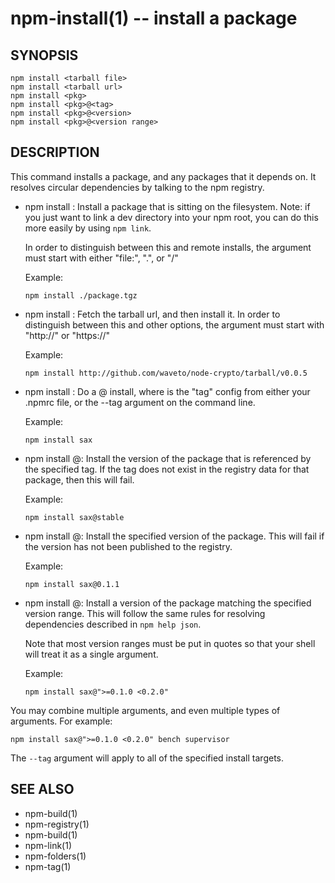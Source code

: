 npm-install(1) -- install a package
===================================

## SYNOPSIS

    npm install <tarball file>
    npm install <tarball url>
    npm install <pkg>
    npm install <pkg>@<tag>
    npm install <pkg>@<version>
    npm install <pkg>@<version range>

## DESCRIPTION

This command installs a package, and any packages that it depends on.  It
resolves circular dependencies by talking to the npm registry.

* npm install <tarball file>:
  Install a package that is sitting on the filesystem.  Note: if you just want
  to link a dev directory into your npm root, you can do this more easily by
  using `npm link`.

  In order to distinguish between this and remote installs, the argument
  must start with either "file:", ".", or "/"

  Example:

      npm install ./package.tgz

* npm install <tarball url>:
  Fetch the tarball url, and then install it.  In order to distinguish between
  this and other options, the argument must start with "http://" or "https://"

  Example:

      npm install http://github.com/waveto/node-crypto/tarball/v0.0.5

* npm install <pkg>:
  Do a <pkg>@<tag> install, where <tag> is the "tag" config from either your
  .npmrc file, or the --tag argument on the command line.

  Example:

      npm install sax

* npm install <pkg>@<tag>:
  Install the version of the package that is referenced by the specified tag.
  If the tag does not exist in the registry data for that package, then this
  will fail.

  Example:

      npm install sax@stable

* npm install <pkg>@<version>:
  Install the specified version of the package.  This will fail if the version
  has not been published to the registry.

  Example:

      npm install sax@0.1.1

* npm install <pkg>@<version range>:
  Install a version of the package matching the specified version range.  This
  will follow the same rules for resolving dependencies described in `npm help json`.

  Note that most version ranges must be put in quotes so that your shell will
  treat it as a single argument.

  Example:

      npm install sax@">=0.1.0 <0.2.0"

You may combine multiple arguments, and even multiple types of arguments.  For example:

    npm install sax@">=0.1.0 <0.2.0" bench supervisor

The `--tag` argument will apply to all of the specified install targets.

## SEE ALSO

* npm-build(1)
* npm-registry(1)
* npm-build(1)
* npm-link(1)
* npm-folders(1)
* npm-tag(1)
